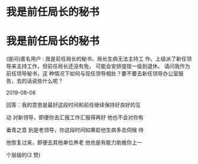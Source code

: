 # 我是前任局长的秘书

# 我是前任局长的秘书

(提问)匿名用户 : 我是前任局长的秘书，局长生病无法主持工 作。上级派了新任领导来主持工作，但前任局长还没有免， 可能会安排提拔一级到退休。 请问我作为前任领导秘书，这 种情况下如何与现任领导相处？要不要去新任领导办公室报 告，去的话说些什么呢？

2019-08-06

回答：我的意思是最好这段时间和前任继续保持好良好的互

动 对新领导，即便你去汇报工作汇报得再好 他也不会对你有

垂青之意 到是老领导，你这段时间如果趁他生病多去伺候 待

他恢复过来，即便去其他单位养老 他也是有能力助推你上一

个层级的(2 赞)
